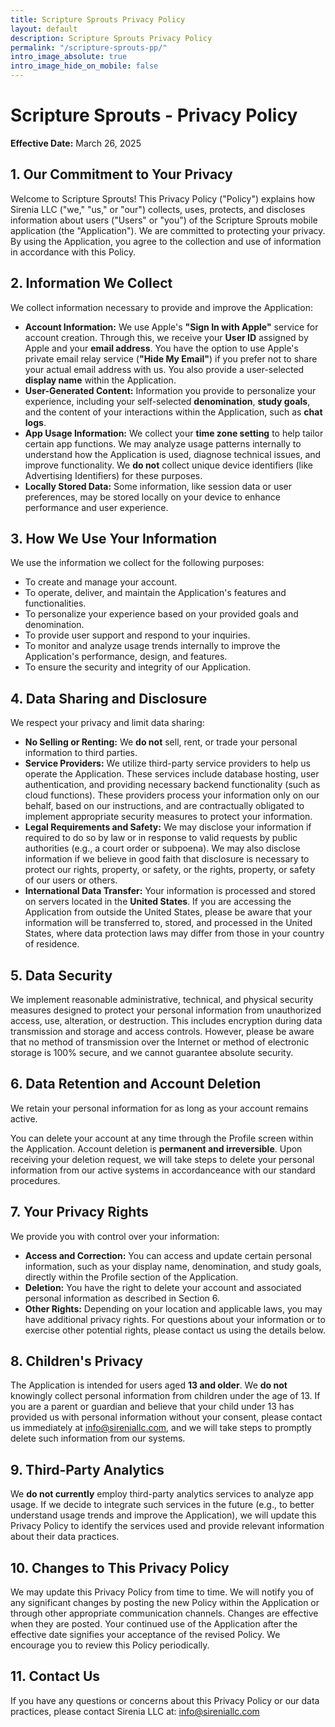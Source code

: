 ```yaml
---
title: Scripture Sprouts Privacy Policy
layout: default
description: Scripture Sprouts Privacy Policy
permalink: "/scripture-sprouts-pp/"
intro_image_absolute: true
intro_image_hide_on_mobile: false
---
```


# Scripture Sprouts - Privacy Policy

**Effective Date:** March 26, 2025

## 1. Our Commitment to Your Privacy

Welcome to Scripture Sprouts! This Privacy Policy ("Policy") explains how Sirenia LLC ("we," "us," or "our") collects, uses, protects, and discloses information about users ("Users" or "you") of the Scripture Sprouts mobile application (the "Application"). We are committed to protecting your privacy. By using the Application, you agree to the collection and use of information in accordance with this Policy.

## 2. Information We Collect

We collect information necessary to provide and improve the Application:

* **Account Information:** We use Apple's **"Sign In with Apple"** service for account creation. Through this, we receive your **User ID** assigned by Apple and your **email address**. You have the option to use Apple's private email relay service (**"Hide My Email"**) if you prefer not to share your actual email address with us. You also provide a user-selected **display name** within the Application.
* **User-Generated Content:** Information you provide to personalize your experience, including your self-selected **denomination**, **study goals**, and the content of your interactions within the Application, such as **chat logs**.
* **App Usage Information:** We collect your **time zone setting** to help tailor certain app functions. We may analyze usage patterns internally to understand how the Application is used, diagnose technical issues, and improve functionality. We **do not** collect unique device identifiers (like Advertising Identifiers) for these purposes.
* **Locally Stored Data:** Some information, like session data or user preferences, may be stored locally on your device to enhance performance and user experience.

## 3. How We Use Your Information

We use the information we collect for the following purposes:

* To create and manage your account.
* To operate, deliver, and maintain the Application's features and functionalities.
* To personalize your experience based on your provided goals and denomination.
* To provide user support and respond to your inquiries.
* To monitor and analyze usage trends internally to improve the Application's performance, design, and features.
* To ensure the security and integrity of our Application.

## 4. Data Sharing and Disclosure

We respect your privacy and limit data sharing:

* **No Selling or Renting:** We **do not** sell, rent, or trade your personal information to third parties.
* **Service Providers:** We utilize third-party service providers to help us operate the Application. These services include database hosting, user authentication, and providing necessary backend functionality (such as cloud functions). These providers process your information only on our behalf, based on our instructions, and are contractually obligated to implement appropriate security measures to protect your information.
* **Legal Requirements and Safety:** We may disclose your information if required to do so by law or in response to valid requests by public authorities (e.g., a court order or subpoena). We may also disclose information if we believe in good faith that disclosure is necessary to protect our rights, property, or safety, or the rights, property, or safety of our users or others.
* **International Data Transfer:** Your information is processed and stored on servers located in the **United States**. If you are accessing the Application from outside the United States, please be aware that your information will be transferred to, stored, and processed in the United States, where data protection laws may differ from those in your country of residence.

## 5. Data Security

We implement reasonable administrative, technical, and physical security measures designed to protect your personal information from unauthorized access, use, alteration, or destruction. This includes encryption during data transmission and storage and access controls. However, please be aware that no method of transmission over the Internet or method of electronic storage is 100% secure, and we cannot guarantee absolute security.

## 6. Data Retention and Account Deletion

We retain your personal information for as long as your account remains active.

You can delete your account at any time through the Profile screen within the Application. Account deletion is **permanent and irreversible**. Upon receiving your deletion request, we will take steps to delete your personal information from our active systems in accordanceance with our standard procedures.

## 7. Your Privacy Rights

We provide you with control over your information:

* **Access and Correction:** You can access and update certain personal information, such as your display name, denomination, and study goals, directly within the Profile section of the Application.
* **Deletion:** You have the right to delete your account and associated personal information as described in Section 6.
* **Other Rights:** Depending on your location and applicable laws, you may have additional privacy rights. For questions about your information or to exercise other potential rights, please contact us using the details below.

## 8. Children's Privacy

The Application is intended for users aged **13 and older**. We **do not** knowingly collect personal information from children under the age of 13. If you are a parent or guardian and believe that your child under 13 has provided us with personal information without your consent, please contact us immediately at [info@sireniallc.com](mailto:info@sireniallc.com), and we will take steps to promptly delete such information from our systems.

## 9. Third-Party Analytics

We **do not currently** employ third-party analytics services to analyze app usage. If we decide to integrate such services in the future (e.g., to better understand usage trends and improve the Application), we will update this Privacy Policy to identify the services used and provide relevant information about their data practices.

## 10. Changes to This Privacy Policy

We may update this Privacy Policy from time to time. We will notify you of any significant changes by posting the new Policy within the Application or through other appropriate communication channels. Changes are effective when they are posted. Your continued use of the Application after the effective date signifies your acceptance of the revised Policy. We encourage you to review this Policy periodically.

## 11. Contact Us

If you have any questions or concerns about this Privacy Policy or our data practices, please contact Sirenia LLC at:
[info@sireniallc.com](mailto:info@sireniallc.com)
